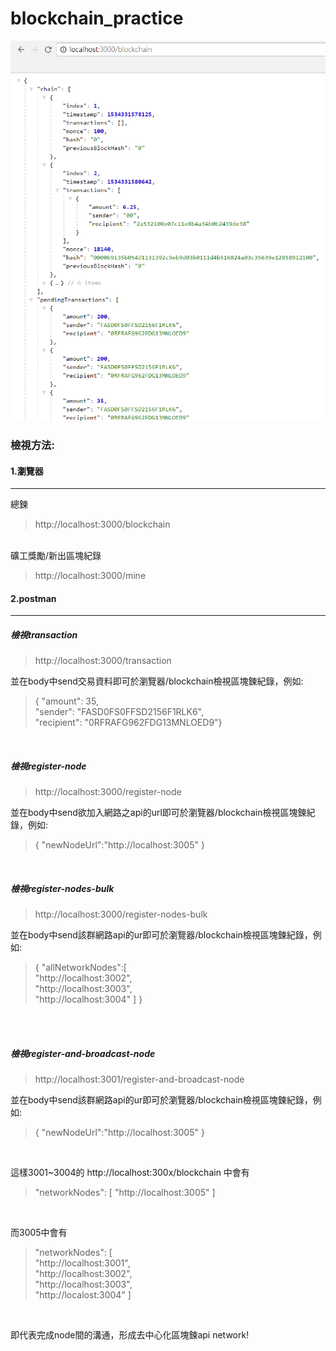 # blockchain_practice

![image](https://github.com/ChiShengChen/blockchain_practice/raw/master/bcd2.png)
### 檢視方法:
#### 1.瀏覽器

<hr>

總鍊
> http://localhost:3000/blockchain
<br>
礦工獎勵/新出區塊紀錄

> http://localhost:3000/mine

#### 2.postman

<hr>

##### 檢視transaction
> http://localhost:3000/transaction

並在body中send交易資料即可於瀏覽器/blockchain檢視區塊鍊紀錄，例如:
>  { "amount": 35,
<br>   "sender": "FASD0FS0FFSD2156F1RLK6",
<br>   "recipient": "0RFRAFG962FDG13MNLOED9"}

<br>

##### 檢視register-node

> http://localhost:3000/register-node

並在body中send欲加入網路之api的url即可於瀏覽器/blockchain檢視區塊鍊紀錄，例如:
>   {
	"newNodeUrl":"http://localhost:3005"
}

<br>

##### 檢視register-nodes-bulk
> http://localhost:3000/register-nodes-bulk

並在body中send該群網路api的ur即可於瀏覽器/blockchain檢視區塊鍊紀錄，例如:
>  {
	"allNetworkNodes":[
<br>		"http://localhost:3002",
<br>		"http://localhost:3003",
<br>    	"http://localhost:3004"
		]
}

<br>

<br>

##### 檢視register-and-broadcast-node
> http://localhost:3001/register-and-broadcast-node

並在body中send該群網路api的ur即可於瀏覽器/blockchain檢視區塊鍊紀錄，例如:
>  {
	"newNodeUrl":"http://localhost:3005"
}

<br>

這樣3001~3004的
http://localhost:300x/blockchain
中會有
<br>

>"networkNodes": [
"http://localhost:3005"
]

<br>

而3005中會有
<br>

>"networkNodes": [
<br> "http://localhost:3001",
<br> "http://localhost:3002",
<br> "http://localhost:3003",
<br> "http://localost:3004"
]

<br>

即代表完成node間的溝通，形成去中心化區塊鍊api network!
